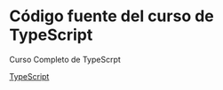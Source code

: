 # Código fuente del curso de TypeScript

Curso Completo de TypeScrpt

[TypeScript](https://www.typescriptlang.org/docs/handbook/tsconfig-json.html)